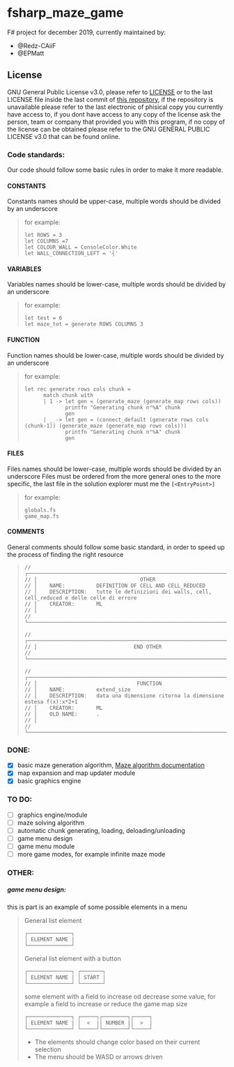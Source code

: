# fsharp_maze_game
F# project for december 2019, currently maintained by:
* @Redz-CAiiF
* @EPMatt

## License
GNU General Public License v3.0, please refer to [LICENSE](https://github.com/Redz-CAiiF/fsharp_maze_game/blob/master/LICENSE) or to the last LICENSE file inside the last commit of [this repository](https://github.com/Redz-CAiiF/fsharp_maze_game), if the repository is unavailable please refer to the last electronic of phisical copy you currently have access to, if you dont have access to any copy of the license ask the person, team or company that provided you with this program, if no copy of the license can be obtained please refer to the GNU GENERAL PUBLIC LICENSE v3.0 that can be found online.

### Code standards:
Our code should follow some basic rules in order to make it more readable.

#### CONSTANTS
Constants names should be upper-case, multiple words should be divided by an underscore
> for example: 
> ```F#
> let ROWS = 3
> let COLUMNS =7
> let COLOUR_WALL = ConsoleColor.White
> let WALL_CONNECTION_LEFT = '┤'
> ```

#### VARIABLES
Variables names should be lower-case, multiple words should be divided by an underscore
> for example: 
> ```F#
> let test = 6
> let maze_tot = generate ROWS COLUMNS 3
> ```

#### FUNCTION
Function names should be lower-case, multiple words should be divided by an underscore
> for example: 
> ```F#
> let rec generate rows cols chunk =
>       match chunk with
>       | 1 -> let gen = (generate_maze (generate_map rows cols))
>              printfn "Generating chunk n°%A" chunk
>              gen
>       | _ -> let gen = (connect_default (generate rows cols (chunk-1)) (generate_maze (generate_map rows cols)))
>              printfn "Generating chunk n°%A" chunk
>              gen
> ```

#### FILES
Files names should be lower-case, multiple words should be divided by an underscore
Files must be ordered from the more general ones to the more specific, the last file in the solution explorer must me the ```[<EntryPoint>]```
> for example: 
> ```F#
> globals.fs
> game_map.fs
> ```

#### COMMENTS
General comments should follow some basic standard, in order to speed up the process of finding the right resource
> ```F#
> // ┌─────────────────────────────────────────────────────────────────────────┐
> // │                                 OTHER 
> // │    NAME:          DEFINITION OF CELL AND CELL_REDUCED
> // │    DESCRIPTION:   tutte le definizioni dei walls, cell, cell_reduced e delle celle di errore
> // │    CREATOR:       ML
> // │
> // └─────────────────────────────────────────────────────────────────────────┘
> 
> // ┌─────────────────────────────────────────────────────────────────────────┐
> // │                               END OTHER 
> // └─────────────────────────────────────────────────────────────────────────┘
> 
> // ┌─────────────────────────────────────────────────────────────────────────┐
> // │                                FUNCTION 
> // │    NAME:          extend_size
> // │    DESCRIPTION:   data una dimensione ritorna la dimensione estesa f(x):x*2+1
> // │    CREATOR:       ML
> // │    OLD NAME:      .
> // │
> // └─────────────────────────────────────────────────────────────────────────┘
> ```

### DONE:
- [x] basic maze generation algorithm, [Maze algorithm documentation](https://en.wikipedia.org/wiki/Maze_generation_algorithm#Recursive_backtracker)
- [x] map expansion and map updater module
- [x] basic graphics engine

### TO DO:
- [ ] graphics engine/module
- [ ] maze solving algorithm
- [ ] automatic chunk generating, loading, deloading/unloading
- [ ] game menu design
- [ ] game menu module
- [ ] more game modes, for example infinite maze mode

### OTHER:
##### game menu design:
this is part is an example of some possible elements in a menu
> General list element
> ```F#
> ┌──────────────┐
> │ ELEMENT NAME |
> └──────────────┘
> ```
> General list element with a button
> ```F#
> ┌──────────────┐ ┌───────┐
> │ ELEMENT NAME | │ START |
> └──────────────┘ └───────┘
> ```
> some element with a field to increase od decrease some value, for example a field to increase or reduce the game map size
> ```F#
> ┌──────────────┐ ┌─────┐┌────────┐┌─────┐
> │ ELEMENT NAME | │  <  |│ NUMBER |│  >  |
> └──────────────┘ └─────┘└────────┘└─────┘
> ```
> * The elements should change color based on their current selection
> * The menu should be WASD or arrows driven
